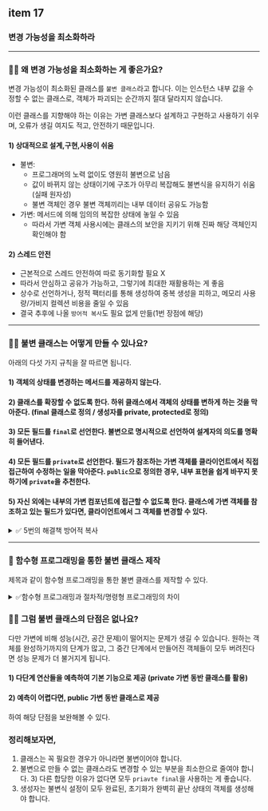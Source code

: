## item 17

### 변경 가능성을 최소화하라

---

### 🙋‍♀️ 왜 변경 가능성을 최소화하는 게 좋은가요?
변경 가능성이 최소화된 클래스를 `불변 클래스`라고 합니다. 이는 인스턴스 내부 값을 수정할 수 없는 클래스로, 객체가 파괴되는 순간까지 절대 달라지지 않습니다.

이런 클래스를 지향해야 하는 이유는 가변 클래스보다 설계하고 구현하고 사용하기 쉬우며,
오류가 생길 여지도 적고, 안전하기 때문입니다.

#### 1) 상대적으로 설계,구현,사용이 쉬움
- 불변: 
  - 프로그래머의 노력 없이도 영원히 불변으로 남음
  - 값이 바뀌지 않는 상태이기에 구조가 아무리 복잡해도 불변식을 유지하기 쉬움 (실패 원자성)
  - 불변 객체인 경우 불변 객체끼리는 내부 데이터 공유도 가능함
- 가변: 메서드에 의해 임의의 복잡한 상태에 놓일 수 있음
  - 따라서 가변 객체 사용시에는 클래스의 보안을 지키기 위해 진짜 해당 객체인지 확인해야 함

#### 2) 스레드 안전
- 근본적으로 스레드 안전하여 따로 동기화할 필요 X
- 따라서 안심하고 공유가 가능하고, 그렇기에 최대한 재활용하는 게 좋음
- 상수로 선언하거나, 정적 팩터리를 통해 생성하여 중복 생성을 피하고, 메모리 사용량/가비지 컬렉션 비용을 줄일 수 있음
- 결국 추후에 나올 `방어적 복사`도 필요 없게 만듦(1번 장점에 해당)

---

### 🙋‍♀️ 불변 클래스는 어떻게 만들 수 있나요?

아래의 다섯 가지 규칙을 잘 따르면 됩니다.
#### 1) 객체의 상태를 변경하는 메서드를 제공하지 않는다.
#### 2) 클래스를 확장할 수 없도록 한다. 하위 클래스에서 객체의 상태를 변하게 하는 것을 막아준다. (final 클래스로 정의 / 생성자를 private, protected로 정의)
#### 3) 모든 필드를 `final`로 선언한다. 불변으로 명시적으로 선언하여 설계자의 의도를 명확히 들어낸다.
#### 4) 모든 필드를 `private`로 선언한다. 필드가 참조하는 가변 객체를 클라이언트에서 직접 접근하여 수정하는 일을 막아준다. `public`으로 정의한 경우, 내부 표현을 쉽게 바꾸지 못하기에 `private`을 추천한다.
#### 5) 자신 외에는 내부의 가변 컴포넌트에 접근할 수 없도록 한다. 클래스에 가변 객체를 참조하고 있는 필드가 있다면, 클라이언트에서 그 객체를 변경할 수 있다. 
<details><summary>✅ 5번의 해결책 방어적 복사</summary>

1) `List<String>` 가변 객체를 참조하는 필드가 있는 클래스에서, 해당 객체를 그대로 반환하고 있습니다.
```java
public final class ImmutableClass {
    private final List<String> items;

    public ImmutableClass(List<String> items) {
        this.items = items;  // 가변 리스트를 직접 참조
    }

    // 가변 객체를 직접 반환
    public List<String> getItems() {
        return items;  // 외부에서 이 리스트를 수정할 수 있음
    }
}
```

2) 이 과정에서 문제가 발생합니다. 외부에서도 해당 객체의 내부 필드에 직접 접근하여 수정이 가능해지기 때문에 불변성을 보장받지 못하기 때문입니다.
```java
public static void main(String[] args) {
    List<String> list = new ArrayList<>();
    list.add("item1");
    ImmutableClass immutable = new ImmutableClass(list);

    // items 리스트를 직접 수정할 수 있음
    List<String> retrievedList = immutable.getItems();
    retrievedList.add("item2");  // 외부에서 리스트 수정 가능
    System.out.println(retrievedList);  // [item1, item2]

    // 원래 리스트도 수정됨
    System.out.println(immutable.getItems());  // [item1, item2]
}
```

3) 따라서 `방어적 복사`라는 것을 수행하라고 합니다. 가변 객체의 복사본을 저장하여 반환하는 방식입니다.
```java
public final class ImmutableClass {
    private final List<String> items;

    public ImmutableClass(List<String> items) {
        this.items = new ArrayList<>(items);  // 가변 리스트의 복사본을 저장
    }

    // 가변 객체의 복사본을 반환
    public List<String> getItems() {
        return new ArrayList<>(items);  // 외부에서 수정할 수 없도록 복사본 반환
    }
}

```

4) 이렇게 되면 아까와 달리 외부에서 직접 수정이 가능하지만, 이가 내부 필드에는 영향을 미치지 않게 되어 불변성이 보장됩니다.
```java
public static void main(String[] args) {
    List<String> list = new ArrayList<>();
    list.add("item1");
    ImmutableClass immutable = new ImmutableClass(list);

    // items 리스트를 직접 수정할 수 있음
    List<String> retrievedList = immutable.getItems();
    retrievedList.add("item2");  // 외부에서 리스트 수정 가능
    System.out.println(retrievedList);  // [item1, item2]

    // 원래 리스트는 수정되지 않음
    System.out.println(immutable.getItems());  // [item1]
}
```

</details>

---

### 🙌 함수형 프로그래밍을 통한 불변 클래스 제작
제목과 같이 함수형 프로그래밍을 통한 불변 클래스를 제작할 수 있다.

<details><summary>✅함수형 프로그래밍과 절차적/명령형 프로그래밍의 차이</summary>

#### 함수형 프로그래밍
- 인스턴스 자신은 수정하지 않고 새로운 인스턴스를 만들어 반환하는 방식을 사용한 것으로, 
실제 필드에는 영향이 없어 불변을 유지하는 프로그래밍 패턴
- 불변이라는 점을 강조하기 위해 메서드 이름에도 동사 대신 전치사를 사용

#### 절차적/명령형 프로그래밍
- 인스턴스 자신을 수정하여 자신의 상태를 변화시키는 방식을 사용한 것으로, 
- 실제 필드에 영향이 있기에 불변을 유지하기는 어려운 프로그래밍 패턴

</details>

### 🙋‍♀️ 그럼 불변 클래스의 단점은 없나요?
다만 가변에 비해 성능(시간, 공간 문제)이 떨어지는 문제가 생길 수 있습니다.
원하는 객체를 완성하기까지의 단계가 많고, 그 중간 단계에서 만들어진 객체들이 모두 버려진다면 성능 문제가 더 불거지게 됩니다.

#### 1) 다단계 연산들을 예측하여 기본 기능으로 제공 (private 가변 동반 클래스를 활용)
#### 2) 예측이 어렵다면, public 가변 동반 클래스로 제공

하여 해당 단점을 보완해볼 수 있다.

### 정리해보자면,
1) 클래스는 꼭 필요한 경우가 아니라면 불변이어야 합니다.
2) 불변으로 만들 수 없는 클래스라도 변경할 수 있는 부분을 최소한으로 줄여야 합니다.
   3) 다른 합당한 이유가 없다면 모두 `priavte final`을 사용하는 게 좋습니다.
4) 생성자는 불변식 설정이 모두 완료된, 초기화가 완벽히 끝난 상태의 객체를 생성해야 합니다.
